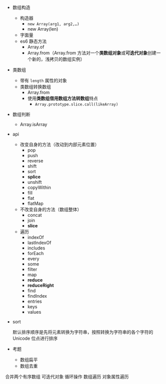 - 数组构造
  - 构造器
    - `new Array(arg1, arg2,…)`
    - new Array(len)
  - 字面量
  - es6 静态方法
    - Array.of
    - Array.from（Array.from 方法对一个**类数组对象**或**可迭代对象**创建一个新的，浅拷贝的数组实例）
- 类数组
  - 带有 `length` 属性的对象
  - 类数组转换数组
    - Array.from
    - 使用**类数组借用数组方法转数组**特点
      - `Array.prototype.slice.call(likeArray)`
- 数组判断
  - Array.isArray
- api
  - 改变自身的方法（改动到内部元素位置）
    - pop
    - push
    - reverse
    - shift
    - sort
    - **splice**
    - unshift
    - copyWithin
    - fill
    - flat
    - flatMap
  - 不改变自身的方法（数组整体）
    - concat
    - join
    - **slice**
  - 遍历
    - indexOf
    - lastIndexOf
    - includes
    - forEach
    - every
    - some
    - filter
    - map
    - **reduce**
    - **reduceRight**
    - find
    - findIndex
    - entries
    - keys
    - values
- sort

    默认排序顺序是先将元素转换为字符串，按照转换为字符串的各个字符的 Unicode 位点进行排序
- 考题
  - 数组扁平
  - 数组去重


合并两个有序数组
可迭代对象
循环操作
数组遍历
对象属性遍历